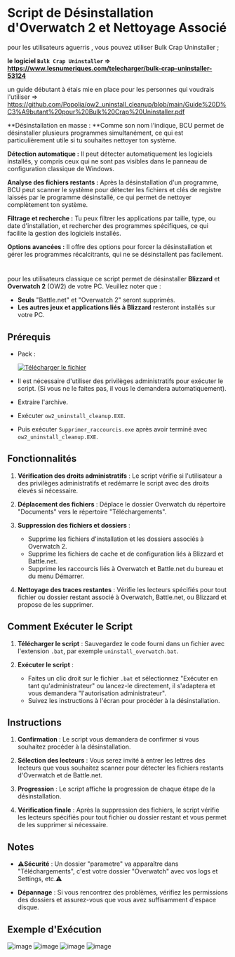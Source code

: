 # Script de Désinstallation d'Overwatch 2 et Nettoyage Associé

pour les utilisateurs aguerris , vous pouvez utiliser Bulk Crap Uninstaller ;

**le logiciel `Bulk Crap Uninstaller` => https://www.lesnumeriques.com/telecharger/bulk-crap-uninstaller-53124**

un guide débutant à étais mie en place pour les personnes qui voudrais l'utiliser => https://github.com/Popolia/ow2_uninstall_cleanup/blob/main/Guide%20D%C3%A9butant%20pour%20Bulk%20Crap%20Uninstaller.pdf

**Désinstallation en masse : **Comme son nom l'indique, BCU permet de désinstaller plusieurs programmes simultanément, ce qui est particulièrement utile si tu souhaites nettoyer ton système.

**Détection automatique :** Il peut détecter automatiquement les logiciels installés, y compris ceux qui ne sont pas visibles dans le panneau de configuration classique de Windows.

**Analyse des fichiers restants :** Après la désinstallation d'un programme, BCU peut scanner le système pour détecter les fichiers et clés de registre laissés par le programme désinstallé, ce qui permet de nettoyer complètement ton système.

**Filtrage et recherche :** Tu peux filtrer les applications par taille, type, ou date d'installation, et rechercher des programmes spécifiques, ce qui facilite la gestion des logiciels installés.

**Options avancées :** Il offre des options pour forcer la désinstallation et gérer les programmes récalcitrants, qui ne se désinstallent pas facilement.

#

pour les utilisateurs classique ce script permet de désinstaller **Blizzard** et **Overwatch 2** (OW2) de votre PC. Veuillez noter que :

- **Seuls** "Battle.net" et "Overwatch 2" seront supprimés.
- **Les autres jeux et applications liés à Blizzard** resteront installés sur votre PC.

## Prérequis

- Pack :

  [![Télécharger le fichier](https://github.com/user-attachments/assets/4c318b41-f48c-4751-8fa6-2265e0156ff1)](https://github.com/Popolia/ow2_uninstall_cleanup.bat/archive/refs/heads/main.zip)

- Il est nécessaire d'utiliser des privilèges administratifs pour exécuter le script.
  (Si vous ne le faites pas, il vous le demandera automatiquement).

- Extraire l'archive.

- Exécuter `ow2_uninstall_cleanup.EXE`.

- Puis exécuter `Supprimer_raccourcis.exe` après avoir terminé avec `ow2_uninstall_cleanup.EXE`.

## Fonctionnalités

1. **Vérification des droits administratifs** : Le script vérifie si l'utilisateur a des privilèges administratifs et redémarre le script avec des droits élevés si nécessaire.
   
2. **Déplacement des fichiers** : Déplace le dossier Overwatch du répertoire "Documents" vers le répertoire "Téléchargements".
   
3. **Suppression des fichiers et dossiers** :
   - Supprime les fichiers d'installation et les dossiers associés à Overwatch 2.
   - Supprime les fichiers de cache et de configuration liés à Blizzard et Battle.net.
   - Supprime les raccourcis liés à Overwatch et Battle.net du bureau et du menu Démarrer.
     
4. **Nettoyage des traces restantes** : Vérifie les lecteurs spécifiés pour tout fichier ou dossier restant associé à Overwatch, Battle.net, ou Blizzard et propose de les supprimer.

## Comment Exécuter le Script

1. **Télécharger le script** : Sauvegardez le code fourni dans un fichier avec l'extension `.bat`, par exemple `uninstall_overwatch.bat`.

2. **Exécuter le script** : 
   - Faites un clic droit sur le fichier `.bat` et sélectionnez "Exécuter en tant qu'administrateur" ou lancez-le directement, il s'adaptera et vous demandera "l'autorisation administrateur".
   - Suivez les instructions à l'écran pour procéder à la désinstallation.

## Instructions

1. **Confirmation** : Le script vous demandera de confirmer si vous souhaitez procéder à la désinstallation.

2. **Sélection des lecteurs** : Vous serez invité à entrer les lettres des lecteurs que vous souhaitez scanner pour détecter les fichiers restants d'Overwatch et de Battle.net.

3. **Progression** : Le script affiche la progression de chaque étape de la désinstallation.

4. **Vérification finale** : Après la suppression des fichiers, le script vérifie les lecteurs spécifiés pour tout fichier ou dossier restant et vous permet de les supprimer si nécessaire.

## Notes

- ⚠️**Sécurité** : Un dossier "parametre" va apparaître dans "Téléchargements", c'est votre dossier "Overwatch" avec vos logs et Settings, etc.⚠️

- **Dépannage** : Si vous rencontrez des problèmes, vérifiez les permissions des dossiers et assurez-vous que vous avez suffisamment d'espace disque.

## Exemple d'Exécution

![image](https://github.com/user-attachments/assets/e606957d-5b02-4393-996d-9b60f6106e6a)
![image](https://github.com/user-attachments/assets/293a8078-5246-4428-8cf0-8769a1783d3b)
![image](https://github.com/user-attachments/assets/c236dfeb-4fdf-418b-ac79-d6bb7fbdcc0a)
![image](https://github.com/user-attachments/assets/68074212-dea1-417f-b4f9-838e8d4e00c3)

